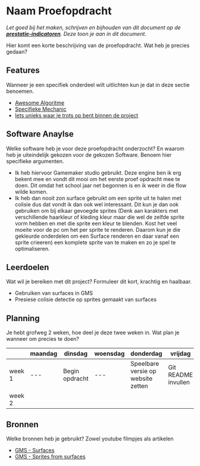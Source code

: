 # Naam Proefopdracht
*Let goed bij het maken, schrijven en bijhouden van dit document op de **[prestatie-indicatoren](https://drive.google.com/drive/folders/1y8l0Zr4E8b6gYJui_pSzQaoWr-gEr6JN?usp=sharing)**. Deze toon je aan in dit document.*

Hier komt een korte beschrijving van de proefopdracht. Wat heb je precies gedaan? 

## Features
Wanneer je een specifiek onderdeel wilt uitlichten kun je dat in deze sectie benoemen.

- [Awesome Algoritme](link)
- [Specifieke Mechanic](link)
- [Iets unieks waar je trots op bent binnen de project](link)

## Software Anaylse 
Welke software heb je voor deze proefopdracht onderzocht? En waarom heb je uiteindelijk gekozen voor de gekozen Software. Benoem hier specifieke argumenten.
- Ik heb hiervoor Gamemaker studio gebruikt. Deze engine ben ik erg bekent mee en vondt dit mooi om het eerste proef opdracht mee te doen. Dit omdat het school jaar net begonnen is en ik weer in die flow wilde komen.
- Ik heb dan nooit zon surface gebruikt om een sprite uit te halen met colisie dus dat vondt ik dan ook wel interessant. Dit kun je dan ook gebruiken om bij elkaar gevoegde sprites (Denk aan karakters met verschillende haarkleur of kleding kleur maar die wel de zelfde sprite vorm hebben en met die sprite een kleur te blenden. Kost het veel moeite voor de pc om het per sprite te renderen. Daarom kun je die gekleurde onderdelen om een Surface renderen en daar vanaf een sprite crieeren) een komplete sprite van te maken en zo je spel te optimaliseren.

## Leerdoelen 
Wat wil je bereiken met dit project? Formuleer dit kort, krachtig en haalbaar.
- Gebruiken van surfaces in GMS
- Presiese colisie detectie op sprites gemaakt van surfaces

## Planning 
Je hebt grofweg 2 weken, hoe deel je deze twee weken in. Wat plan je wanneer om precies te doen?

| | maandag | dinsdag | woensdag | donderdag | vrijdag |
| --- | --- | --- | --- | --- | --- |
|week 1 | --- | Begin opdracht | --- | Speelbare versie op website zetten | Git README invullen |
|week 2 |

## Bronnen
Welke bronnen heb je gebruikt? Zowel youtube filmpjes als artikelen

- [GMS - Surfaces](https://docs.yoyogames.com/source/dadiospice/002_reference/surfaces/index.html)
- [GMS - Sprites from surfaces](https://docs.yoyogames.com/source/dadiospice/002_reference/game%20assets/sprites/sprite_create_from_surface.html)
